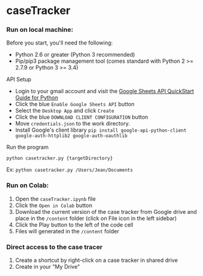 # caseTracker

### Run on local machine:

Before you start, you'll need the following:

-   Python 2.6 or greater (Python 3 recommended)
-   Pip/pip3 package management tool (comes standard with Python 2 >= 2.7.9 or Python 3 >= 3.4)

API Setup

* Login to your gmail account and visit the [Google Sheets API QuickStart Guide for Python](https://developers.google.com/sheets/api/quickstart/python)
* Click the blue `Enable Google Sheets API` button
* Select the `Desktop App` and click `Create`
* Click the blue `DOWNLOAD CLIENT CONFIGURATION` button
* Move `credentials.json` to the work directory. 
* Install Google's client library `pip install google-api-python-client google-auth-httplib2 google-auth-oauthlib`

Run the program

`python casetracker.py {targetDirectory}`

Ex: `python casetracker.py /Users/Jean/Documents`


### Run on Colab:
1. Open the `caseTracker.ipynb` file
2. Click the `Open in Colab` button
3. Download the current version of the case tracker from Google drive and place in the `/content` folder (click on File icon in the left sidebar)
3. Click the Play button to the left of the code cell
4. Files will generated in the `/content` folder


### Direct access to the case tracer
1. Create a shortcut by right-click on a case tracker in shared drive
2. Create in your "My Drive"
